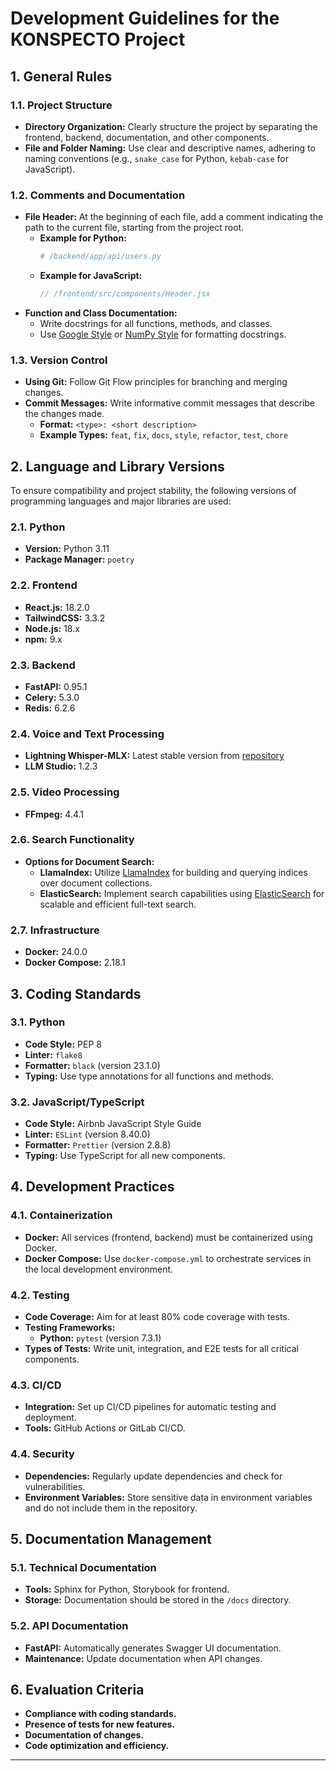 # Development Guidelines for the KONSPECTO Project

## 1. General Rules

### 1.1. Project Structure

- **Directory Organization:** Clearly structure the project by separating the frontend, backend, documentation, and other components.
- **File and Folder Naming:** Use clear and descriptive names, adhering to naming conventions (e.g., `snake_case` for Python, `kebab-case` for JavaScript).

### 1.2. Comments and Documentation

- **File Header:** At the beginning of each file, add a comment indicating the path to the current file, starting from the project root.
  - **Example for Python:**
    ```python
    # /backend/app/api/users.py
    ```
  - **Example for JavaScript:**
    ```javascript
    // /frontend/src/components/Header.jsx
    ```
- **Function and Class Documentation:**
  - Write docstrings for all functions, methods, and classes.
  - Use [Google Style](https://sphinxcontrib-napoleon.readthedocs.io/en/latest/example_google.html) or [NumPy Style](https://numpydoc.readthedocs.io/en/latest/format.html) for formatting docstrings.

### 1.3. Version Control

- **Using Git:** Follow Git Flow principles for branching and merging changes.
- **Commit Messages:** Write informative commit messages that describe the changes made.
  - **Format:** `<type>: <short description>`
  - **Example Types:** `feat`, `fix`, `docs`, `style`, `refactor`, `test`, `chore`

## 2. Language and Library Versions

To ensure compatibility and project stability, the following versions of programming languages and major libraries are used:

### 2.1. Python

- **Version:** Python 3.11
- **Package Manager:** `poetry`

### 2.2. Frontend

- **React.js:** 18.2.0
- **TailwindCSS:** 3.3.2
- **Node.js:** 18.x
- **npm:** 9.x

### 2.3. Backend

- **FastAPI:** 0.95.1
- **Celery:** 5.3.0
- **Redis:** 6.2.6

### 2.4. Voice and Text Processing

- **Lightning Whisper-MLX:** Latest stable version from [repository](https://github.com/mustafaaljadery/lightning-whisper-mlx)
- **LLM Studio:** 1.2.3

### 2.5. Video Processing

- **FFmpeg:** 4.4.1

### 2.6. Search Functionality

- **Options for Document Search:**
  - **LlamaIndex:** Utilize [LlamaIndex](https://github.com/jerryjliu/llama_index) for building and querying indices over document collections.
  - **ElasticSearch:** Implement search capabilities using [ElasticSearch](https://www.elastic.co/elasticsearch/) for scalable and efficient full-text search.

### 2.7. Infrastructure

- **Docker:** 24.0.0
- **Docker Compose:** 2.18.1

## 3. Coding Standards

### 3.1. Python

- **Code Style:** PEP 8
- **Linter:** `flake8`
- **Formatter:** `black` (version 23.1.0)
- **Typing:** Use type annotations for all functions and methods.

### 3.2. JavaScript/TypeScript

- **Code Style:** Airbnb JavaScript Style Guide
- **Linter:** `ESLint` (version 8.40.0)
- **Formatter:** `Prettier` (version 2.8.8)
- **Typing:** Use TypeScript for all new components.

## 4. Development Practices

### 4.1. Containerization

- **Docker:** All services (frontend, backend) must be containerized using Docker.
- **Docker Compose:** Use `docker-compose.yml` to orchestrate services in the local development environment.

### 4.2. Testing

- **Code Coverage:** Aim for at least 80% code coverage with tests.
- **Testing Frameworks:**
  - **Python:** `pytest` (version 7.3.1)
- **Types of Tests:** Write unit, integration, and E2E tests for all critical components.

### 4.3. CI/CD

- **Integration:** Set up CI/CD pipelines for automatic testing and deployment.
- **Tools:** GitHub Actions or GitLab CI/CD.

### 4.4. Security

- **Dependencies:** Regularly update dependencies and check for vulnerabilities.
- **Environment Variables:** Store sensitive data in environment variables and do not include them in the repository.

## 5. Documentation Management

### 5.1. Technical Documentation

- **Tools:** Sphinx for Python, Storybook for frontend.
- **Storage:** Documentation should be stored in the `/docs` directory.

### 5.2. API Documentation

- **FastAPI:** Automatically generates Swagger UI documentation.
- **Maintenance:** Update documentation when API changes.

## 6. Evaluation Criteria

- **Compliance with coding standards.**
- **Presence of tests for new features.**
- **Documentation of changes.**
- **Code optimization and efficiency.**

---
